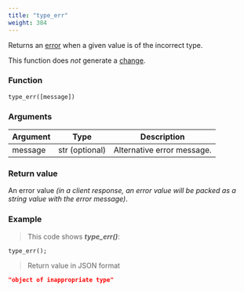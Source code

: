 ```yaml
---
title: "type_err"
weight: 384
---
```


Returns an [error](../../data-types/error) when a given value is of the incorrect type.

This function does *not* generate a [change](../../overview/changes).

### Function

`type_err([message])`

### Arguments

Argument | Type | Description
-------- | ---- | -----------
message | str (optional) | Alternative error message.

### Return value

An error value *(in a client response, an error value will be packed as a string value with the error message)*.

### Example

> This code shows ***type_err()***:

```thingsdb,json_response
type_err();
```

> Return value in JSON format

```json
"object of inappropriate type"
```

